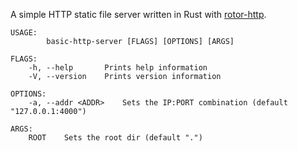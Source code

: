 A simple HTTP static file server written in Rust with
[rotor-http](https://github.com/tailhook/rotor-http).

```
USAGE:
        basic-http-server [FLAGS] [OPTIONS] [ARGS]

FLAGS:
    -h, --help       Prints help information
    -V, --version    Prints version information

OPTIONS:
    -a, --addr <ADDR>    Sets the IP:PORT combination (default "127.0.0.1:4000")

ARGS:
    ROOT    Sets the root dir (default ".")

```
